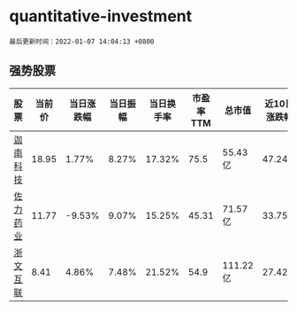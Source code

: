 # quantitative-investment

`最后更新时间：2022-01-07 14:04:13 +0800`

## 强势股票

|股票|当前价|当日涨跌幅|当日振幅|当日换手率|市盈率TTM|总市值|近10日涨跌幅|
|----|----|----|----|----|----|----|----|
|[迦南科技](https://xueqiu.com/S/SZ300412)|18.95|1.77%|8.27%|17.32%|75.5|55.43亿|47.24%|
|[佐力药业](https://xueqiu.com/S/SZ300181)|11.77|-9.53%|9.07%|15.25%|45.31|71.57亿|33.75%|
|[浙文互联](https://xueqiu.com/S/SH600986)|8.41|4.86%|7.48%|21.52%|54.9|111.22亿|27.42%|
